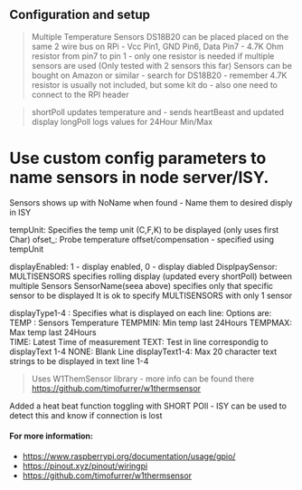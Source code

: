 ## Configuration and setup

 >Multiple Temperature Sensors DS18B20 can be placed placed on the same 2 wire bus on RPi - Vcc Pin1, GND Pin6, Data Pin7 - 4.7K Ohm resistor from pin7 to pin 1 - only one resistor is needed if multiple sensors are used 
(Only tested with 2 sensors this far)
> Sensors can be bought on Amazon or similar - search for DS18B20 - remember 4.7K resistor is usually not included, but some kit do - also one need to connect to the RPI header 

> shortPoll updates temperature and - sends heartBeast and updated display
> longPoll logs values for 24Hour Min/Max 

# Use custom config parameters to name sensors in node server/ISY.  
Sensors <sensorId> shows up with NoName when found - Name them to desired disply in ISY

tempUnit: Specifies the temp unit (C,F,K) to be displayed (only uses first Char)
ofset_<sensorId>: Probe temperature offset/compensation - specified using tempUnit

displayEnabled: 1 - display enabled, 0 - display diabled
DisplpaySensor: MULTISENSORS specifies rolling display (updated every shortPoll) between multiple Sensors
                SensorName(seea above) specifies only that specific sensor to be displayed 
                It is ok to specify MULTISENSORS with only 1 sensor

displayType1-4 : Specifies what is displayed on each line: 
    Options are:
        TEMP : Sensors Temperature
        TEMPMIN: Min temp last 24Hours
        TEMPMAX: Max temp last 24Hours  
        TIME: Latest Time of measurement
        TEXT: Test in line correspondig to displayText 1-4
        NONE: Blank Line
displayText1-4: Max 20 character text strings to be displayed in text line 1-4







> Uses W1ThemSensor library - more info can be found there <https://github.com/timofurrer/w1thermsensor>

Added a heat beat function toggling with SHORT POll - ISY can be used to detect this and know if connection is lost 

#### For more information:
- <https://www.raspberrypi.org/documentation/usage/gpio/>
- <https://pinout.xyz/pinout/wiringpi>
- <https://github.com/timofurrer/w1thermsensor>
